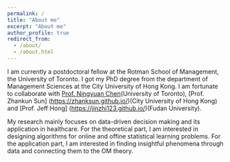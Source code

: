 ```yaml
---
permalink: /
title: "About me"
excerpt: "About me"
author_profile: true
redirect_from: 
  - /about/
  - /about.html
---
```


I am currently a postdoctoral fellow at the Rotman School of Management, the University of Toronto. I got my PhD degree from the department of Management Sciences at the City University of Hong Kong. I am fortunate to collaborate with [Prof. Ningyuan Chen](http://individual.utoronto.ca/ningyuanchen/)(University of Toronto), [Prof. Zhankun Sun] (https://zhanksun.github.io/)(City University of Hong Kong) and [Prof. Jeff Hong] (https://jinzhi123.github.io/)(Fudan University).

My research mainly focuses on data-driven decision making and its application in healthcare. For the theoretical part, I am interested in designing algorithms for online and offine statistical learning problems. For the application part, I am interested in finding insightful phenomena through data and connecting them to the OM theory.
